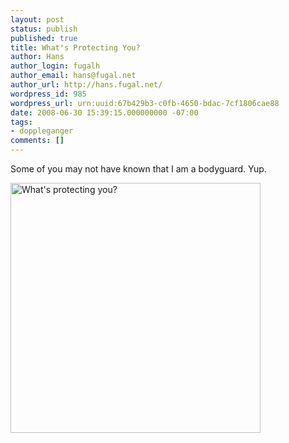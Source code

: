 ```yaml
---
layout: post
status: publish
published: true
title: What's Protecting You?
author: Hans
author_login: fugalh
author_email: hans@fugal.net
author_url: http://hans.fugal.net/
wordpress_id: 985
wordpress_url: urn:uuid:67b429b3-c0fb-4650-bdac-7cf1806cae88
date: 2008-06-30 15:39:15.000000000 -07:00
tags:
- doppleganger
comments: []
---
```

<p>Some of you may not have known that I am a bodyguard. Yup.</p>

<p><img src="http://hansdevice.com/site/images/new/Home_Clean.jpg" alt="What's protecting you?" width="400" /></p>
